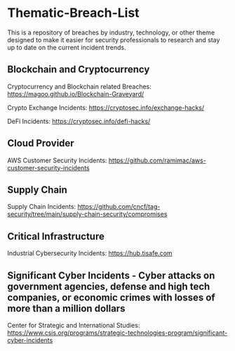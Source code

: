# Thematic-Breach-List

This is a repository of breaches by industry, technology, or other theme designed to make it easier for security professionals to research and stay up to date on the current incident trends.

## Blockchain and Cryptocurrency

Cryptocurrency and Blockchain related Breaches: https://magoo.github.io/Blockchain-Graveyard/

Crypto Exchange Incidents: https://cryptosec.info/exchange-hacks/

DeFi Incidents: https://cryptosec.info/defi-hacks/

## Cloud Provider

AWS Customer Security Incidents: https://github.com/ramimac/aws-customer-security-incidents

## Supply Chain
Supply Chain Incidents: https://github.com/cncf/tag-security/tree/main/supply-chain-security/compromises

## Critical Infrastructure
Industrial Cybersecurity Incidents: https://hub.tisafe.com

## Significant Cyber Incidents - Cyber attacks on government agencies, defense and high tech companies, or economic crimes with losses of more than a million dollars

Center for Strategic and International Studies: https://www.csis.org/programs/strategic-technologies-program/significant-cyber-incidents
